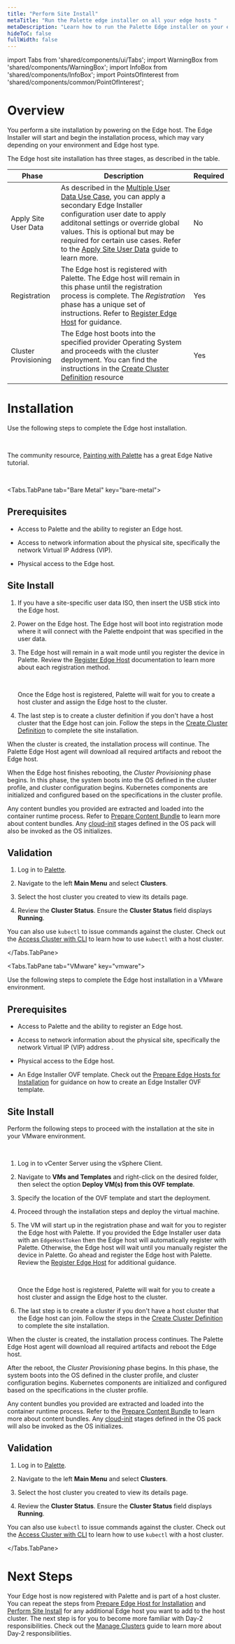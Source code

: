 ```yaml
---
title: "Perform Site Install"
metaTitle: "Run the Palette edge installer on all your edge hosts "
metaDescription: "Learn how to run the Palette Edge installer on your edge hosts "
hideToC: false
fullWidth: false
---
```


import Tabs from 'shared/components/ui/Tabs';
import WarningBox from 'shared/components/WarningBox';
import InfoBox from 'shared/components/InfoBox';
import PointsOfInterest from 'shared/components/common/PointOfInterest';

# Overview

You perform a site installation by powering on the Edge host. The Edge Installer will start and begin the installation process, which may vary depending on your environment and Edge host type.  



The Edge host site installation has three stages, as described in the table.

| Phase| Description| Required |
| ---| ---| --- |
| Apply Site User Data |  As described in the [Multiple User Data Use Case](/clusters/edge/edgeforge-workflow/prepare-user-data#multipleuserdatausecase), you can apply a secondary Edge Installer configuration user date to apply additonal settings or override global values. This is optional but may be required for certain use cases. Refer to the [Apply Site User Data](/clusters/edge/site-deployment/site-installation/site-user-data) guide to learn more. | No |
| Registration |  The Edge host is registered with Palette. The Edge host will remain in this phase until the registration process is complete. The *Registration* phase has a unique set of instructions. Refer to [Register Edge Host](/clusters/edge/site-deployment/site-installation/edge-host-registration) for guidance.| Yes|
|Cluster Provisioning | The Edge host boots into the specified provider Operating System and proceeds with the cluster deployment. You can find the instructions in the [Create Cluster Definition](/clusters/edge/site-deployment/site-installation/cluster-deployment) resource | Yes |


# Installation

Use the following steps to complete the Edge host installation.

<br />

<InfoBox>

The community resource, [Painting with Palette](https://www.paintingwithpalette.com/tutorials/) has a great Edge Native tutorial.

</InfoBox>

<br />

<Tabs identifier="environment">

<Tabs.TabPane tab="Bare Metal" key="bare-metal">

## Prerequisites

- Access to Palette and the ability to register an Edge host.

- Access to network information about the physical site, specifically the network Virtual IP Address (VIP).

- Physical access to the Edge host.

## Site Install

1. If you have a site-specific user data ISO, then insert the USB stick into the Edge host.


2. Power on the Edge host. The Edge host will boot into registration mode where it will connect with the Palette endpoint that was specified in the user data.


3. The Edge host will remain in a wait mode until you register the device in Palette. Review the [Register Edge Host](/clusters/edge/site-deployment/site-installation/edge-host-registration) documentation to learn more about each registration method.

    <br />

    <InfoBox>

    Once the Edge host is registered, Palette will wait for you to create a host cluster and assign the  Edge host to the cluster.

    </InfoBox>

4. The last step is to create a cluster definition if you don't have a host cluster that the Edge host can join. Follow the steps in the [Create Cluster Definition](/clusters/edge/site-deployment/site-installation/cluster-deployment) to complete the site installation.

When the cluster is created, the installation process will continue. The Palette Edge Host agent will download all required artifacts and reboot the Edge host.

When the Edge host finishes rebooting, the *Cluster Provisioning* phase begins. In this phase, the system boots into the OS defined in the cluster profile, and cluster configuration begins. Kubernetes components are initialized and configured based on the specifications in the cluster profile.

Any content bundles you provided are extracted and loaded into the container runtime process. Refer to [Prepare Content Bundle](/clusters/edge/site-deployment/prepare-content-bundle) to learn more about content bundles. Any [cloud-init](/clusters/edge/edge-configuration/cloud-init) stages defined in the OS pack will also be invoked as the OS initializes.

## Validation

1. Log in to [Palette](https://console.spectrocloud.com).


2. Navigate to the left **Main Menu** and select **Clusters**.


3. Select the host cluster you created to view its details page.


4. Review the **Cluster Status**. Ensure the **Cluster Status** field displays **Running**.

You can also use `kubectl` to issue commands against the cluster. Check out the [Access Cluster with CLI](/clusters/cluster-management/palette-webctl#overview) to learn how to use `kubectl` with a host cluster.

</Tabs.TabPane>

<Tabs.TabPane tab="VMware" key="vmware">

Use the following steps to complete the Edge host installation in a VMware environment.

## Prerequisites

- Access to Palette and the ability to register an Edge host.

- Access to network information about the physical site, specifically the network Virtual IP (VIP) address .

- Physical access to the Edge host.

- An Edge Installer OVF template. Check out the [Prepare Edge Hosts for Installation](/clusters/edge/site-deployment/stage) for guidance on how to create an Edge Installer OVF template.

## Site Install

Perform the following steps to proceed with the installation at the site in your VMware environment.

<br />

1. Log in to vCenter Server using the vSphere Client.


2. Navigate to **VMs and Templates** and right-click on the desired folder, then select the option **Deploy VM(s) from this OVF template**.


3. Specify the location of the OVF template and start the deployment.


4. Proceed through the installation steps and deploy the virtual machine.


5. The VM will start up in the registration phase and wait for you to register the Edge host with Palette. If you provided the Edge Installer user data with an `EdgeHostToken` then the Edge host will automatically register with Palette. Otherwise, the Edge host will wait until you manually register the device in Palette. Go ahead and register the Edge host with Palette. Review the [Register Edge Host](/clusters/edge/site-deployment/site-installation/edge-host-registration) for additional guidance.

    <br />

    <InfoBox>

    Once the Edge host is registered, Palette will wait for you to create a host cluster and assign the  Edge host to the cluster.

    </InfoBox>

6. The last step is to create a cluster if you don't have a host cluster that the Edge host can join. Follow the steps in the [Create Cluster Definition](/clusters/edge/site-deployment/site-installation/cluster-deployment) to complete the site installation.

When the cluster is created, the installation process continues. The Palette Edge Host agent will download all required artifacts and reboot the Edge host.

After the reboot, the *Cluster Provisioning* phase begins. In this phase, the system boots into the OS defined in the cluster profile, and cluster configuration begins. Kubernetes components are initialized and configured based on the specifications in the cluster profile.

Any content bundles you provided are extracted and loaded into the container runtime process. Refer to the [Prepare Content Bundle](/clusters/edge/site-deployment/prepare-content-bundle) to learn more about content bundles. Any [cloud-init](/clusters/edge/edge-configuration/cloud-init) stages defined in the OS pack will also be invoked as the OS initializes.

## Validation

1. Log in to [Palette](https://console.spectrocloud.com).


2. Navigate to the left **Main Menu** and select **Clusters**.


3. Select the host cluster you created to view its details page.


4. Review the **Cluster Status**. Ensure the **Cluster Status** field displays **Running**.

You can also use `kubectl` to issue commands against the cluster. Check out the [Access Cluster with CLI](/clusters/cluster-management/palette-webctl#overview) to learn how to use `kubectl` with a host cluster.

</Tabs.TabPane>

</Tabs>

# Next Steps

Your Edge host is now registered with Palette and is part of a host cluster. You can repeat the steps from [Prepare Edge Host for Installation](/clusters/edge/site-deployment/stage) and [Perform Site Install](/clusters/edge/site-deployment/site-installation) for any additional Edge host you want to add to the host cluster. The next step is for you to become more familiar with Day-2 responsibilities. Check out the [Manage Clusters](/clusters/cluster-management) guide to learn more about Day-2 responsibilities.
